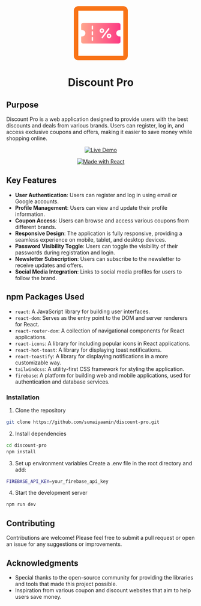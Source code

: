 <div align="center">
  <img src="./src/assets/couponicon.png" alt="Serve Sync Logo" width="120" height="120" style="background: #f97316; padding: 12px; border-radius: 12px;" />

# Discount Pro

</div>



## Purpose
Discount Pro is a web application designed to provide users with the best discounts and deals from various brands. Users can register, log in, and access exclusive coupons and offers, making it easier to save money while shopping online.

<div align ="center">
  
  [![Live Demo](https://img.shields.io/badge/Live-Demo-brightgreen.svg)](https://discount-pro-80447.web.app/)
 
  [![Made with React](https://img.shields.io/badge/Made%20with-React-61DAFB.svg)](https://reactjs.org/)
  </div>

## Key Features
- **User Authentication**: Users can register and log in using email or Google accounts.
- **Profile Management**: Users can view and update their profile information.
- **Coupon Access**: Users can browse and access various coupons from different brands.
- **Responsive Design**: The application is fully responsive, providing a seamless experience on mobile, tablet, and desktop devices.
- **Password Visibility Toggle**: Users can toggle the visibility of their passwords during registration and login.
- **Newsletter Subscription**: Users can subscribe to the newsletter to receive updates and offers.
- **Social Media Integration**: Links to social media profiles for users to follow the brand.

## npm Packages Used
- `react`: A JavaScript library for building user interfaces.
- `react-dom`: Serves as the entry point to the DOM and server renderers for React.
- `react-router-dom`: A collection of navigational components for React applications.
- `react-icons`: A library for including popular icons in React applications.
- `react-hot-toast`: A library for displaying toast notifications.
- `react-toastify`: A library for displaying notifications in a more customizable way.
- `tailwindcss`: A utility-first CSS framework for styling the application.
- `firebase`: A platform for building web and mobile applications, used for authentication and database services.

### Installation

1. Clone the repository
```bash
git clone https://github.com/sumaiyaamin/discount-pro.git
```

2. Install dependencies
```bash
cd discount-pro
npm install
```

3. Set up environment variables
Create a .env file in the root directory and add:

```bash
FIREBASE_API_KEY=your_firebase_api_key

```

4. Start the development server
```bash
npm run dev
```

## Contributing
Contributions are welcome! Please feel free to submit a pull request or open an issue for any suggestions or improvements.



## Acknowledgments
- Special thanks to the open-source community for providing the libraries and tools that made this project possible.
- Inspiration from various coupon and discount websites that aim to help users save money.
